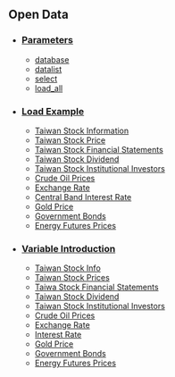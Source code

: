 
## Open Data

<!---MySQL url：http://114.32.89.248/phpmyadmin/ <br>
user : guest <br>
password : 123 <br>--->

* ### [Parameters](https://github.com/f496328mm/FinancialMining/blob/master/OpenData/Parameters.md)<br>
  * [database](https://github.com/f496328mm/FinancialMining/blob/master/OpenData/Parameters.md#database---stockinfo-stockprice-financialstatements-stockdividend-institutionalinvestors-crudeoilprices-exchangerate-interestrate---defult--)
  * [datalist](https://github.com/f496328mm/FinancialMining/blob/master/OpenData/Parameters.md#datalist--true-or-false--defult--flase-)
  * [select](https://github.com/f496328mm/FinancialMining/blob/master/OpenData/Parameters.md#select--stock-id-2002--or-country-name-eur-etc---defult--)
  * [load_all](https://github.com/f496328mm/FinancialMining/blob/master/OpenData/Parameters.md#load_all--true-or-false--defult--flase-)

* ### [Load Example](https://github.com/f496328mm/FinancialMining/blob/master/OpenData/Example.md)<br>
  * [Taiwan Stock Information](https://github.com/f496328mm/FinancialMining/blob/master/OpenData/Example.md#load-taiwan-stock-information)
  * [Taiwan Stock Price](https://github.com/f496328mm/FinancialMining/blob/master/OpenData/Example.md#load-taiwan-stock-price)
  * [Taiwan Stock Financial Statements](https://github.com/f496328mm/FinancialMining/blob/master/OpenData/Example.md#load-taiwan-stock-financialstatements)
  * [Taiwan Stock Dividend](https://github.com/f496328mm/FinancialMining/blob/master/OpenData/Example.md#load-taiwan-stock-stockdividend)
  * [Taiwan Stock Institutional Investors](https://github.com/f496328mm/FinancialMining/blob/master/OpenData/Example.md#load-taiwan-stock-institutionalinvestors-buy-and-sell)
  * [Crude Oil Prices](https://github.com/f496328mm/FinancialMining/blob/master/OpenData/Example.md#load-crudeoilprices)
  * [Exchange Rate](https://github.com/f496328mm/FinancialMining/blob/master/OpenData/Example.md#load-exchangerate)
  * [Central Band Interest Rate](https://github.com/f496328mm/FinancialMining/blob/master/OpenData/Example.md#load-central-band-interestrate)
  * [Gold Price](https://github.com/f496328mm/FinancialMining/blob/master/OpenData/Example.md#load-gold-price)
  * [Government Bonds](https://github.com/f496328mm/FinancialMining/blob/master/OpenData/Example.md#load-government-bonds)
  * [Energy Futures Prices](https://github.com/f496328mm/FinancialMining/blob/master/OpenData/Example.md#load-energy-futures-prices)
  
* ### [Variable Introduction](https://github.com/f496328mm/FinancialMining/blob/master/OpenData/VariableIntroduction.md)
  * [Taiwan Stock Info](https://github.com/f496328mm/FinancialMining/blob/master/OpenData/VariableIntroduction.md#1-taiwan-stock-info)
  * [Taiwan Stock Prices](https://github.com/f496328mm/FinancialMining/blob/master/OpenData/VariableIntroduction.md#2-taiwan-stock-prices)
  * [Taiwa Stock Financial Statements](https://github.com/f496328mm/FinancialMining/blob/master/OpenData/VariableIntroduction.md#3-taiwan-stock-financial-statements)
  * [Taiwan Stock Dividend](https://github.com/f496328mm/FinancialMining/blob/master/OpenData/VariableIntroduction.md#4-taiwan-stock-dividend)
  * [Taiwan Stock Institutional Investors](https://github.com/f496328mm/FinancialMining/blob/master/OpenData/VariableIntroduction.md#5-taiwan-stock-institutional-investors)
  * [Crude Oil Prices](https://github.com/f496328mm/FinancialMining/blob/master/OpenData/VariableIntroduction.md#6-crude-oil-prices)
  * [Exchange Rate](https://github.com/f496328mm/FinancialMining/blob/master/OpenData/VariableIntroduction.md#7-exchange-rate)
  * [Interest Rate](https://github.com/f496328mm/FinancialMining/blob/master/OpenData/VariableIntroduction.md#8-interest-rate)
  * [Gold Price](https://github.com/f496328mm/FinancialMining/blob/master/OpenData/VariableIntroduction.md#9-gold-price)
  * [Government Bonds](https://github.com/f496328mm/FinancialMining/blob/master/OpenData/VariableIntroduction.md#10-government-bonds)
  * [Energy Futures Prices](https://github.com/f496328mm/FinancialMining/blob/master/OpenData/VariableIntroduction.md#11-energy-futures-prices)
  
<!---#### 目前現有 data 如下
1. Taiwan Stock Introduction <br>
2. Taiwan Stock Prices <br>
3. Taiwan Stock Financial Statements ( 1997 ~ now )<br>
4. Taiwan Stock Dividend ( 1991 ~ now )<br>
5. Taiwan Stock Institutional Investors ( 2004 ~ now )<br>
6. Crude Oil Prices ( 2000 ~ now )<br>
7. Exchange Rate ( 1990 ~ now )<br>
8. Interest Rate ( 1990 ~ now )<br>
9. Gold Price ( 1979 - now )--->
<!---請先下載
[ load_data.py ](https://github.com/f496328mm/FinancialMining/blob/master/FinancialOpenData/load_data.py) <br>
ps : 可藉由 stock_id, data 進行資料合併--->



